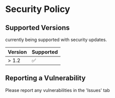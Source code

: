 # Security Policy

## Supported Versions

currently being supported with security updates.

| Version | Supported          |
| ------- | ------------------ |
|> 1.2   | :white_check_mark: |


## Reporting a Vulnerability

Please report any vulnerabilities in the 'Issues' tab
